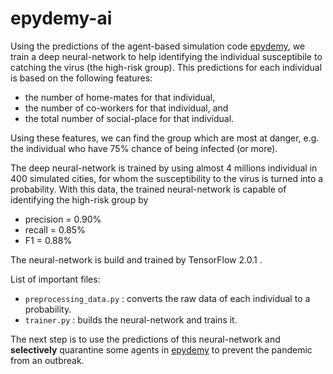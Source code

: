 # epydemy-ai


Using the predictions of the agent-based simulation code [epydemy](https://github.com/nima-siboni/epydemy), we train a deep neural-network to help identifying the individual susceptibile to catching the virus (the high-risk group). This predictions for each individual is based on the following features:
* the number of home-mates for that individual,
* the number of co-workers for that individual, and
* the total number of social-place for that individual.

Using these features, we can find the group which are most at danger, e.g. the individual who have 75% chance of being infected (or more).

The deep neural-network is trained by using almost 4 millions individual in 400 simulated cities, for whom the susceptibility to the virus is turned into a probability. With this data, the trained neural-network is capable of identifying the high-risk group by
* precision = 0.90%
* recall = 0.85%
* F1 = 0.88%

The neural-network is build and trained by TensorFlow 2.0.1 .

List of important files:
* ```preprocessing_data.py``` : converts the raw data of each individual to a probability.
* ```trainer.py``` : builds the neural-network and trains it.

The next step is to use the predictions of this neural-network and **selectively** quarantine some agents in [epydemy](https://github.com/nima-siboni/epydemy) to prevent the pandemic from an outbreak.
